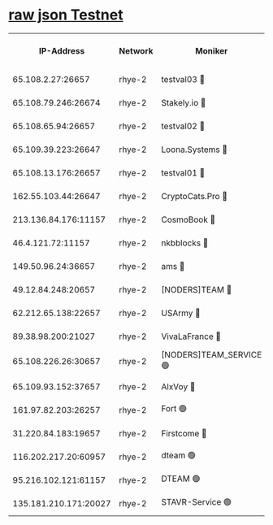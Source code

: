 
[raw json Testnet](https://rpc-check.quickt.stavr.tech/quickt/rpc-quickt-result.json)
=


<table><tr><th>IP-Address</th><th>Network</th><th>Moniker</th><th>Latest Block Height</th><th>Earliest Block Height</th><th>Catching Up</th><th>Tx Index</th><th>Voting Power</th><th>Scan Time</th></tr><tr><td>65.108.2.27:26657</td><td>rhye-2</td><td>testval03 🔴</td><td>443819</td><td>1</td><td>False</td><td>on</td><td>11002050</td><td>2024-01-21T18:59:09.979726549UTC</td></tr><tr><td>65.108.79.246:26674</td><td>rhye-2</td><td>Stakely.io 🔴</td><td>443820</td><td>1</td><td>False</td><td>on</td><td>10010</td><td>2024-01-21T18:59:14.485571524UTC</td></tr><tr><td>65.108.65.94:26657</td><td>rhye-2</td><td>testval02 🔴</td><td>443820</td><td>1</td><td>False</td><td>on</td><td>11002050</td><td>2024-01-21T18:59:17.378479589UTC</td></tr><tr><td>65.109.39.223:26647</td><td>rhye-2</td><td>Loona.Systems 🔴</td><td>443821</td><td>1</td><td>False</td><td>off</td><td>86949</td><td>2024-01-21T18:59:20.144283568UTC</td></tr><tr><td>65.108.13.176:26657</td><td>rhye-2</td><td>testval01 🔴</td><td>443821</td><td>1</td><td>False</td><td>on</td><td>13082010</td><td>2024-01-21T18:59:21.003282043UTC</td></tr><tr><td>162.55.103.44:26647</td><td>rhye-2</td><td>CryptoCats.Pro 🔴</td><td>443827</td><td>1</td><td>False</td><td>off</td><td>9999</td><td>2024-01-21T18:59:53.566226413UTC</td></tr><tr><td>213.136.84.176:11157</td><td>rhye-2</td><td>CosmoBook 🔴</td><td>443826</td><td>65301</td><td>False</td><td>off</td><td>1528057</td><td>2024-01-21T18:59:47.089407222UTC</td></tr><tr><td>46.4.121.72:11157</td><td>rhye-2</td><td>nkbblocks 🔴</td><td>443817</td><td>70101</td><td>False</td><td>off</td><td>81491</td><td>2024-01-21T18:59:01.155585329UTC</td></tr><tr><td>149.50.96.24:36657</td><td>rhye-2</td><td>ams 🔴</td><td>443824</td><td>133501</td><td>False</td><td>on</td><td>10786</td><td>2024-01-21T18:59:36.434552286UTC</td></tr><tr><td>49.12.84.248:20657</td><td>rhye-2</td><td>[NODERS]TEAM 🔴</td><td>443823</td><td>146001</td><td>False</td><td>on</td><td>59690</td><td>2024-01-21T18:59:34.013555470UTC</td></tr><tr><td>62.212.65.138:22657</td><td>rhye-2</td><td>USArmy 🔴</td><td>443818</td><td>198001</td><td>False</td><td>on</td><td>59069</td><td>2024-01-21T18:59:08.605827397UTC</td></tr><tr><td>89.38.98.200:21027</td><td>rhye-2</td><td>VivaLaFrance 🔴</td><td>443817</td><td>220501</td><td>False</td><td>off</td><td>10000</td><td>2024-01-21T18:59:03.622878229UTC</td></tr><tr><td>65.108.226.26:30657</td><td>rhye-2</td><td>[NODERS]TEAM_SERVICE 🟢</td><td>443821</td><td>241501</td><td>False</td><td>on</td><td>0</td><td>2024-01-21T18:59:20.541641870UTC</td></tr><tr><td>65.109.93.152:37657</td><td>rhye-2</td><td>AlxVoy 🔴</td><td>443818</td><td>315173</td><td>False</td><td>on</td><td>143351</td><td>2024-01-21T18:59:06.064151336UTC</td></tr><tr><td>161.97.82.203:26257</td><td>rhye-2</td><td>Fort 🟢</td><td>443817</td><td>330438</td><td>False</td><td>on</td><td>0</td><td>2024-01-21T18:59:00.823184671UTC</td></tr><tr><td>31.220.84.183:19657</td><td>rhye-2</td><td>Firstcome 🔴</td><td>443818</td><td>409501</td><td>False</td><td>off</td><td>724902</td><td>2024-01-21T18:59:09.583988051UTC</td></tr><tr><td>116.202.217.20:60957</td><td>rhye-2</td><td>dteam 🟢</td><td>443820</td><td>421794</td><td>False</td><td>on</td><td>0</td><td>2024-01-21T18:59:17.697809754UTC</td></tr><tr><td>95.216.102.121:61157</td><td>rhye-2</td><td>DTEAM 🟢</td><td>443820</td><td>428601</td><td>False</td><td>on</td><td>0</td><td>2024-01-21T18:59:14.861823172UTC</td></tr><tr><td>135.181.210.171:20027</td><td>rhye-2</td><td>STAVR-Service 🟢</td><td>443823</td><td>441701</td><td>False</td><td>on</td><td>0</td><td>2024-01-21T18:59:31.640043165UTC</td></tr></table>